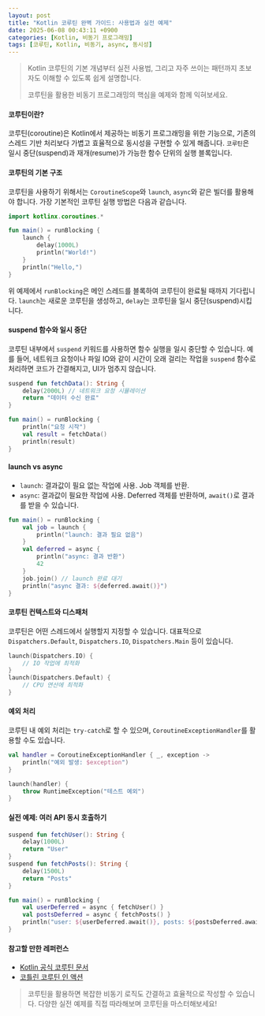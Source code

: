 ```yaml
---
layout: post
title: "Kotlin 코루틴 완벽 가이드: 사용법과 실전 예제"
date: 2025-06-08 00:43:11 +0900
categories: [Kotlin, 비동기 프로그래밍]
tags: [코루틴, Kotlin, 비동기, async, 동시성]
---
```


> Kotlin 코루틴의 기본 개념부터 실전 사용법, 그리고 자주 쓰이는 패턴까지 초보자도 이해할 수 있도록 쉽게 설명합니다.
> 
> 코루틴을 활용한 비동기 프로그래밍의 핵심을 예제와 함께 익혀보세요.

#### 코루틴이란?
코루틴(coroutine)은 Kotlin에서 제공하는 비동기 프로그래밍을 위한 기능으로, 기존의 스레드 기반 처리보다 가볍고 효율적으로 동시성을 구현할 수 있게 해줍니다. `코루틴`은 일시 중단(suspend)과 재개(resume)가 가능한 함수 단위의 실행 블록입니다.

#### 코루틴의 기본 구조
코루틴을 사용하기 위해서는 `CoroutineScope`와 `launch`, `async`와 같은 빌더를 활용해야 합니다. 가장 기본적인 코루틴 실행 방법은 다음과 같습니다.

```kotlin
import kotlinx.coroutines.*

fun main() = runBlocking {
    launch {
        delay(1000L)
        println("World!")
    }
    println("Hello,")
}
```

위 예제에서 `runBlocking`은 메인 스레드를 블록하여 코루틴이 완료될 때까지 기다립니다. `launch`는 새로운 코루틴을 생성하고, `delay`는 코루틴을 일시 중단(suspend)시킵니다.

#### suspend 함수와 일시 중단
코루틴 내부에서 `suspend` 키워드를 사용하면 함수 실행을 일시 중단할 수 있습니다. 예를 들어, 네트워크 요청이나 파일 IO와 같이 시간이 오래 걸리는 작업을 `suspend` 함수로 처리하면 코드가 간결해지고, UI가 멈추지 않습니다.

```kotlin
suspend fun fetchData(): String {
    delay(2000L) // 네트워크 요청 시뮬레이션
    return "데이터 수신 완료"
}

fun main() = runBlocking {
    println("요청 시작")
    val result = fetchData()
    println(result)
}
```

#### launch vs async
- `launch`: 결과값이 필요 없는 작업에 사용. Job 객체를 반환.
- `async`: 결과값이 필요한 작업에 사용. Deferred 객체를 반환하며, `await()`로 결과를 받을 수 있습니다.

```kotlin
fun main() = runBlocking {
    val job = launch {
        println("launch: 결과 필요 없음")
    }
    val deferred = async {
        println("async: 결과 반환")
        42
    }
    job.join() // launch 완료 대기
    println("async 결과: ${deferred.await()}")
}
```

#### 코루틴 컨텍스트와 디스패처
코루틴은 어떤 스레드에서 실행할지 지정할 수 있습니다. 대표적으로 `Dispatchers.Default`, `Dispatchers.IO`, `Dispatchers.Main` 등이 있습니다.

```kotlin
launch(Dispatchers.IO) {
    // IO 작업에 최적화
}
launch(Dispatchers.Default) {
    // CPU 연산에 최적화
}
```

#### 예외 처리
코루틴 내 예외 처리는 `try-catch`로 할 수 있으며, `CoroutineExceptionHandler`를 활용할 수도 있습니다.

```kotlin
val handler = CoroutineExceptionHandler { _, exception ->
    println("예외 발생: $exception")
}

launch(handler) {
    throw RuntimeException("테스트 예외")
}
```

#### 실전 예제: 여러 API 동시 호출하기
```kotlin
suspend fun fetchUser(): String {
    delay(1000L)
    return "User"
}
suspend fun fetchPosts(): String {
    delay(1500L)
    return "Posts"
}

fun main() = runBlocking {
    val userDeferred = async { fetchUser() }
    val postsDeferred = async { fetchPosts() }
    println("user: ${userDeferred.await()}, posts: ${postsDeferred.await()}")
}
```

#### 참고할 만한 레퍼런스
- [Kotlin 공식 코루틴 문서](https://kotlinlang.org/docs/coroutines-overview.html)
- [코틀린 코루틴 인 액션](https://book.naver.com/bookdb/book_detail.nhn?bid=16371977)

> 코루틴을 활용하면 복잡한 비동기 로직도 간결하고 효율적으로 작성할 수 있습니다. 다양한 실전 예제를 직접 따라해보며 코루틴을 마스터해보세요!
